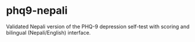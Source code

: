 # phq9-nepali
Validated Nepali version of the PHQ-9 depression self-test with scoring and bilingual (Nepali/English) interface.
